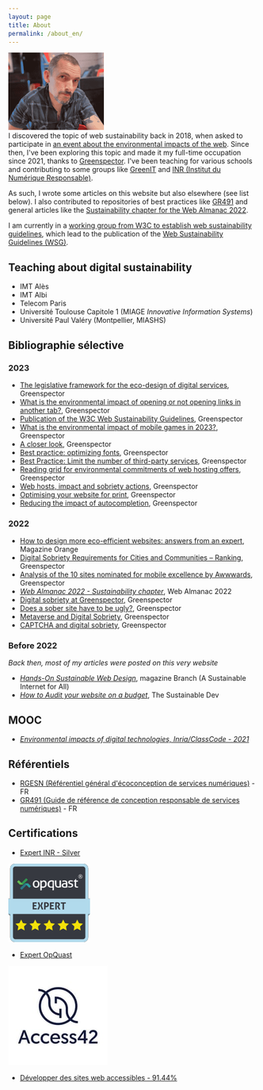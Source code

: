 ```yaml
---
layout: page
title: About
permalink: /about_en/
---
```


![Portrait LauDev](/assets/laudev-min.png)  
I discovered the topic of web sustainability back in 2018, when asked to participate in [an event about the environmental impacts of the web](https://maisondelavenir.eu/developper-le-pouvoir-dagir/retour-sur-la-2eme-edition-de-limpact-ecologique-du-numerique/). Since then, I've been exploring this topic and made it my full-time occupation since 2021, thanks to [Greenspector](https://greenspector.com). 
I've been teaching for various schools and contributing to some groups like [GreenIT](https://collectif.greenit.fr/) and [INR (Institut du Numérique Responsable)](https://institutnr.org/).

As such, I wrote some articles on this website but also elsewhere (see list below). 
I also contributed to repositories of best practices like [GR491](https://gr491.isit-europe.org/en/) and general articles like the [Sustainability chapter for the Web Almanac 2022](https://almanac.httparchive.org/en/2022/sustainability).  
  
I am currently in a [working group from W3C to establish web sustainability guidelines](https://www.w3.org/community/sustyweb/), which lead to the publication of the [Web Sustainability Guidelines (WSG)](https://www.w3.org/community/sustyweb/2023/09/07/web-sustainability-guidelines/).
  

## Teaching about digital sustainability
* IMT Alès
* IMT Albi 
* Telecom Paris 
* Université Toulouse Capitole 1 (MIAGE *Innovative Information Systems*) 
* Université Paul Valéry (Montpellier, MIASHS)

## Bibliographie sélective
### 2023
* [The legislative framework for the eco-design of digital services](https://greenspector.com/en/the-legislative-framework-for-the-eco-design-of-digital-services/), Greenspector
* [What is the environmental impact of opening or not opening links in another tab?](https://greenspector.com/en/what-is-the-environmental-impact-of-opening-or-not-opening-links-in-another-tab/), Greenspector
* [Publication of the W3C Web Sustainability Guidelines](https://greenspector.com/en/publication-of-the-w3c-web-sustainability-guidelines/), Greenspector
* [What is the environmental impact of mobile games in 2023?](https://greenspector.com/en/what-is-the-environmental-impact-of-mobile-games-in-2023/), Greenspector
* [A closer look](https://greenspector.com/en/a-closer-look/), Greenspector
* [Best practice: optimizing fonts](https://greenspector.com/en/best-practice-optimizing-fonts/), Greenspector
* [Best Practice: Limit the number of third-party services](https://greenspector.com/en/best-practice-limit-the-number-of-third-party-services/), Greenspector
* [Reading grid for environmental commitments of web hosting offers](https://greenspector.com/en/comparison-of-web-hosting-offers-selected-for-their-environmental-commitments/), Greenspector
* [Web hosts, impact and sobriety actions](https://greenspector.com/en/web-hosts-impact-and-sobriety-actions/), Greenspector
* [Optimising your website for print](https://greenspector.com/en/optimising-your-website-for-print/), Greenspector
* [Reducing the impact of autocompletion](https://greenspector.com/en/reducing-the-impact-of-autocompletion/), Greenspector

### 2022
* [How to design more eco-efficient websites: answers from an expert](https://www.orange.com/en/magazines/digital-innovation-do-you-trust-it-have-positive-impact/how-design-more-eco-efficient), Magazine Orange 
* [Digital Sobriety Requirements for Cities and Communities – Ranking](https://greenspector.com/en/digital-sobriety-requirements-for-cities-and-communities-ranking/), Greenspector 
* [Analysis of the 10 sites nominated for mobile excellence by Awwwards](https://greenspector.com/en/analysis_sites_nominated_mobile_excellence_awwwards/), Greenspector 
* [*Web Almanac 2022 - Sustainability chapter*](https://almanac.httparchive.org/en/2022/sustainability), Web Almanac 2022 
* [Digital sobriety at Greenspector](https://greenspector.com/en/digital-sobriety-at-greenspector/), Greenspector 
* [Does a sober site have to be ugly?](https://greenspector.com/en/does-a-sober-site-have-to-be-ugly/), Greenspector 
* [Metaverse and Digital Sobriety](https://greenspector.com/en/metaverse-and-digital-sobriety/), Greenspector 
* [CAPTCHA and digital sobriety](https://greenspector.com/en/captcha-and-digital-sobriety/), Greenspector

### Before 2022
*Back then, most of my articles were posted on this very website*
* [*Hands-On Sustainable Web Design*](https://branch.climateaction.tech/2020/10/10/hands-on-sustainable-web-design/), magazine Branch (A Sustainable Internet for All)
* [*How to Audit your website on a budget*](https://the-sustainable.dev/how-to-audit-your-website-on-a-budget/), The Sustainable Dev 

## MOOC
* [*Environmental impacts of digital technologies, Inria/ClassCode - 2021*](https://www.fun-mooc.fr/en/courses/environmental-impacts-of-digital-technologies/)

## Référentiels
* [RGESN (Référentiel général d'écoconception de services numériques)](https://ecoresponsable.numerique.gouv.fr/publications/referentiel-general-ecoconception/) - FR
* [GR491 (Guide de référence de conception responsable de services numériques)](https://gr491.isit-europe.org/) - FR
  
## Certifications
* [Expert INR - Silver](https://experts.isit-europe.org/fr/les-expertes-et-experts-nr/laurent-devernay/)  
  
![Expert OpQuast](/assets/opquast.png)  

* [Expert OpQuast](https://directory.opquast.com/fr/certificat/F48V5U/)

![Access42](/assets/logo_access42.jpg)
* [Développer des sites web accessibles - 91.44%](https://access42.net/?lang=fr)
